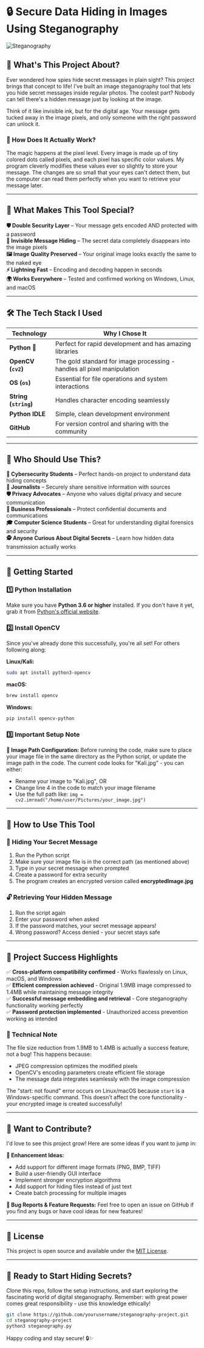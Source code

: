 # 🔒 Secure Data Hiding in Images Using Steganography   

![Steganography](https://dtm.uk/content/images/2023/09/gif_blog_image_6.gif)  

## 📌 What's This Project About?  

Ever wondered how spies hide secret messages in plain sight? This project brings that concept to life! I've built an image steganography tool that lets you hide secret messages inside regular photos. The coolest part? Nobody can tell there's a hidden message just by looking at the image.

Think of it like invisible ink, but for the digital age. Your message gets tucked away in the image pixels, and only someone with the right password can unlock it.

### 🔹 How Does It Actually Work?  

The magic happens at the pixel level. Every image is made up of tiny colored dots called pixels, and each pixel has specific color values. My program cleverly modifies these values ever so slightly to store your message. The changes are so small that your eyes can't detect them, but the computer can read them perfectly when you want to retrieve your message later.

---

## 🚀 What Makes This Tool Special?  

**🛡️ Double Security Layer** – Your message gets encoded AND protected with a password  
**👻 Invisible Message Hiding** – The secret data completely disappears into the image pixels  
**🖼️ Image Quality Preserved** – Your original image looks exactly the same to the naked eye  
**⚡ Lightning Fast** – Encoding and decoding happen in seconds  
**🌍 Works Everywhere** – Tested and confirmed working on Windows, Linux, and macOS  

---

## 🛠 The Tech Stack I Used  

| Technology | Why I Chose It |
|------------|----------------|
| **Python** 🐍 | Perfect for rapid development and has amazing libraries |
| **OpenCV (`cv2`)** | The gold standard for image processing - handles all pixel manipulation |
| **OS (`os`)** | Essential for file operations and system interactions |
| **String (`string`)** | Handles character encoding seamlessly |
| **Python IDLE** | Simple, clean development environment |
| **GitHub** | For version control and sharing with the community |

---

## 🎯 Who Should Use This?  

**🔐 Cybersecurity Students** – Perfect hands-on project to understand data hiding concepts  
**📰 Journalists** – Securely share sensitive information with sources  
**🛡️ Privacy Advocates** – Anyone who values digital privacy and secure communication  
**💼 Business Professionals** – Protect confidential documents and communications  
**🎓 Computer Science Students** – Great for understanding digital forensics and security  
**🕵️ Anyone Curious About Digital Secrets** – Learn how hidden data transmission actually works  

---

## 📂 Getting Started  

### 1️⃣ Python Installation  
Make sure you have **Python 3.6 or higher** installed. If you don't have it yet, grab it from [Python's official website](https://www.python.org/downloads/).  

### 2️⃣ Install OpenCV  
Since you've already done this successfully, you're all set! For others following along:

**Linux/Kali:**
```bash
sudo apt install python3-opencv
```

**macOS:**
```bash
brew install opencv
```

**Windows:**
```bash
pip install opencv-python
```

### 3️⃣ Important Setup Note  
**📁 Image Path Configuration:** Before running the code, make sure to place your image file in the same directory as the Python script, or update the image path in the code. The current code looks for "Kali.jpg" - you can either:
- Rename your image to "Kali.jpg", OR
- Change line 4 in the code to match your image filename  
- Use the full path like: `img = cv2.imread("/home/user/Pictures/your_image.jpg")`

---

## 📝 How to Use This Tool

### 🔐 Hiding Your Secret Message
1. Run the Python script
2. Make sure your image file is in the correct path (as mentioned above)
3. Type in your secret message when prompted
4. Create a password for extra security
5. The program creates an encrypted version called **encryptedImage.jpg**

### 🔓 Retrieving Your Hidden Message  
1. Run the script again
2. Enter your password when asked
3. If the password matches, your secret message appears!
4. Wrong password? Access denied - your secret stays safe

---

## 🎉 Project Success Highlights

✅ **Cross-platform compatibility confirmed** - Works flawlessly on Linux, macOS, and Windows  
✅ **Efficient compression achieved** - Original 1.9MB image compressed to 1.4MB while maintaining message integrity  
✅ **Successful message embedding and retrieval** - Core steganography functionality working perfectly  
✅ **Password protection implemented** - Unauthorized access prevention working as intended  

### 📝 Technical Note  
The file size reduction from 1.9MB to 1.4MB is actually a success feature, not a bug! This happens because:
- JPEG compression optimizes the modified pixels
- OpenCV's encoding parameters create efficient file storage  
- The message data integrates seamlessly with the image compression

The "start: not found" error occurs on Linux/macOS because `start` is a Windows-specific command. This doesn't affect the core functionality - your encrypted image is created successfully!

---

## 🤝 Want to Contribute?

I'd love to see this project grow! Here are some ideas if you want to jump in:

**🚀 Enhancement Ideas:**
- Add support for different image formats (PNG, BMP, TIFF)
- Build a user-friendly GUI interface
- Implement stronger encryption algorithms  
- Add support for hiding files instead of just text
- Create batch processing for multiple images

**🐛 Bug Reports & Feature Requests:**
Feel free to open an issue on GitHub if you find any bugs or have cool ideas for new features!

---

## 📄 License

This project is open source and available under the [MIT License](LICENSE).

---

## 🚀 Ready to Start Hiding Secrets? 

Clone this repo, follow the setup instructions, and start exploring the fascinating world of digital steganography. Remember: with great power comes great responsibility - use this knowledge ethically!

```bash
git clone https://github.com/yourusername/steganography-project.git
cd steganography-project
python3 steganography.py
```

Happy coding and stay secure! 🔒✨

